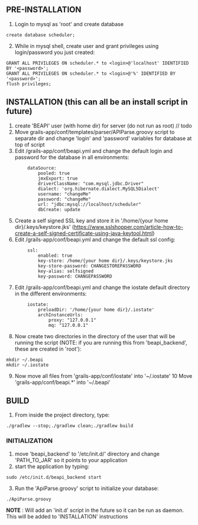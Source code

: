 

## PRE-INSTALLATION
1. Login to mysql as 'root' and create database
```
create database scheduler;
```
2. While in mysql shell, create user and grant privileges using login/password you just created:
```
GRANT ALL PRIVILEGES ON scheduler.* to <login>@'localhost' IDENTIFIED BY '<password>';
GRANT ALL PRIVILEGES ON scheduler.* to <login>@'%' IDENTIFIED BY '<password>';
flush privileges;
```

## INSTALLATION (this can all be an install script in future)
1. create 'BEAPI' user (with home dir) for server (do not run as root) // todo
2. Move grails-app/conf/templates/parser/APIParse.groovy script to separate dir and change 'login' and 'password' variables for database at top of script
3. Edit /grails-app/conf/beapi.yml and change the default login and password for the database in all environments:
```
        dataSource:
            pooled: true
            jmxExport: true
            driverClassName: "com.mysql.jdbc.Driver"
            dialect: 'org.hibernate.dialect.MySQL5Dialect'
            username: "changeMe"
            password: "changeMe"
            url: "jdbc:mysql://localhost/scheduler"
            dbCreate: update
```
5. Create a self signed SSL key and store it in '/home/{your home dir}/.keys/keystore.jks' (https://www.sslshopper.com/article-how-to-create-a-self-signed-certificate-using-java-keytool.html)
6. Edit /grails-app/conf/beapi.yml and change the default ssl config:
```
        ssl:
            enabled: true
            key-store: /home/{your home dir}/.keys/keystore.jks
            key-store-password: CHANGESTOREPASSWORD
            key-alias: selfsigned
            key-password: CHANGEPASSWORD
```
7. Edit /grails-app/conf/beapi.yml and change the iostate default directory in the different environments:
```
        iostate:
            preloadDir: '/home/{your home dir}/.iostate'
            archInstanceUrls:
                proxy: "127.0.0.1"
                mq: "127.0.0.1"
```
8. Now create two directories in the directory of the user that will be running the script (NOTE: if you are running this from 'beapi_backend', these are created in 'root'):
```
mkdir ~/.beapi
mkdir ~/.iostate
```
9. Now move all files from 'grails-app/conf/iostate' into '~/.iostate'
10 Move 'grails-app/conf/beapi.*' into '~/.beapi'

## BUILD
1. From inside the project directory, type:
```
./gradlew --stop;./gradlew clean;./gradlew build
```


### INITIALIZATION

1. move 'beapi_backend' to '/etc/init.d/' directory and change 'PATH_TO_JAR' so it points to your application
2. start the application by typing:
```
sudo /etc/init.d/beapi_backend start
```
3. Run the 'ApiParse.groovy' script to initialize your database:
```
./ApiParse.groovy
```

**NOTE** : Will add an 'init.d' script in the future so it can be run as daemon. This will be added to 'INSTALLATION' instructions


